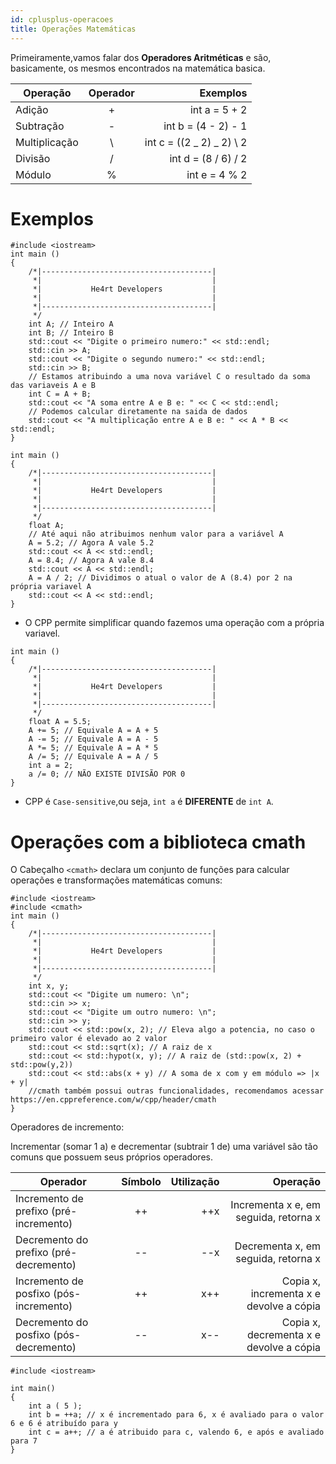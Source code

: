 ```yaml
---
id: cplusplus-operacoes
title: Operações Matemáticas
---
```


Primeiramente,vamos falar dos <strong>Operadores Aritméticas</strong> e são, basicamente, os mesmos encontrados na matemática basica.

| Operação      | Operador |                  Exemplos |
| ------------- | :------: | ------------------------: |
| Adição        |    +     |             int a = 5 + 2 |
| Subtração     |    -     |       int b = (4 - 2) - 1 |
| Multiplicação |    \     | int c = ((2 _ 2) _ 2) \ 2 |
| Divisão       |    /     |       int d = (8 / 6) / 2 |
| Módulo        |    %     |             int e = 4 % 2 |

# Exemplos

```cpp{0}
#include <iostream>
int main ()
{
    /*|--------------------------------------|
     *|                                      |
     *|           He4rt Developers           |
     *|                                      |
     *|--------------------------------------|
     */
    int A; // Inteiro A
    int B; // Inteiro B
    std::cout << "Digite o primeiro numero:" << std::endl;
    std::cin >> A;
    std::cout << "Digite o segundo numero:" << std::endl;
    std::cin >> B;
    // Estamos atribuindo a uma nova variável C o resultado da soma das variaveis A e B
    int C = A + B;
    std::cout << "A soma entre A e B e: " << C << std::endl;
    // Podemos calcular diretamente na saida de dados
    std::cout << "A multiplicação entre A e B e: " << A * B << std::endl;
}
```

```cpp{0}
int main ()
{
    /*|--------------------------------------|
     *|                                      |
     *|           He4rt Developers           |
     *|                                      |
     *|--------------------------------------|
     */
    float A;
    // Até aqui não atribuimos nenhum valor para a variável A
    A = 5.2; // Agora A vale 5.2
    std::cout << A << std::endl;
    A = 8.4; // Agora A vale 8.4
    std::cout << A << std::endl;
    A = A / 2; // Dividimos o atual o valor de A (8.4) por 2 na própria variavel A
    std::cout << A << std::endl;
}
```

- O CPP permite simplificar quando fazemos uma operação com a própria variavel.

```cpp{0}
int main ()
{
    /*|--------------------------------------|
     *|                                      |
     *|           He4rt Developers           |
     *|                                      |
     *|--------------------------------------|
     */
    float A = 5.5;
    A += 5; // Equivale A = A + 5
    A -= 5; // Equivale A = A - 5
    A *= 5; // Equivale A = A * 5
    A /= 5; // Equivale A = A / 5
    int a = 2;
    a /= 0; // NÃO EXISTE DIVISÃO POR 0
}
```

- CPP é `Case-sensitive`,ou seja, `int a` é <strong>DIFERENTE</strong> de `int A`.

# Operações com a biblioteca cmath

O Cabeçalho `<cmath>` declara um conjunto de funções para calcular operações e transformações matemáticas comuns:

```cpp{0}
#include <iostream>
#include <cmath>
int main ()
{
    /*|--------------------------------------|
     *|                                      |
     *|           He4rt Developers           |
     *|                                      |
     *|--------------------------------------|
     */
    int x, y;
    std::cout << "Digite um numero: \n";
    std::cin >> x;
    std::cout << "Digite um outro numero: \n";
    std::cin >> y;
    std::cout << std::pow(x, 2); // Eleva algo a potencia, no caso o primeiro valor é elevado ao 2 valor
    std::cout << std::sqrt(x); // A raiz de x
    std::cout << std::hypot(x, y); // A raiz de (std::pow(x, 2) + std::pow(y,2))
    std::cout << std::abs(x + y) // A soma de x com y em módulo => |x + y|
    //cmath também possui outras funcionalidades, recomendamos acessar https://en.cppreference.com/w/cpp/header/cmath
}
```

Operadores de incremento:

Incrementar (somar 1 a) e decrementar (subtrair 1 de) uma variável são tão comuns que possuem seus próprios operadores.

| Operador                               | Símbolo | Utilização |                                Operação |
| -------------------------------------- | :-----: | ---------: | --------------------------------------: |
| Incremento de prefixo (pré-incremento) |   ++    |        ++x |   Incrementa x e, em seguida, retorna x |
| Decremento do prefixo (pré-decremento) |   --    |        --x |     Decrementa x, em seguida, retorna x |
| Incremento de posfixo (pós-incremento) |   ++    |        x++ | Copia x, incrementa x e devolve a cópia |
| Decremento do posfixo (pós-decremento) |   --    |        x-- | Copia x, decrementa x e devolve a cópia |

```cpp{0}
#include <iostream>

int main()
{
    int a ( 5 );
    int b = ++a; // x é incrementado para 6, x é avaliado para o valor 6 e 6 é atribuído para y
    int c = a++; // a é atribuido para c, valendo 6, e após e avaliado para 7
}
```
